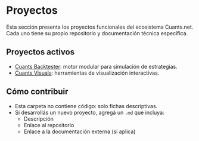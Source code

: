 # Proyectos

Esta sección presenta los proyectos funcionales del ecosistema Cuants.net. Cada uno tiene su propio repositorio y documentación técnica específica.

## Proyectos activos

- [Cuants Backtester](cuants_backtester.md): motor modular para simulación de estrategias.
- [Cuants Visuals](cuants_visuals.md): herramientas de visualización interactivas.

## Cómo contribuir

- Esta carpeta no contiene código: solo fichas descriptivas.
- Si desarrollás un nuevo proyecto, agregá un `.md` que incluya:
  - Descripción
  - Enlace al repositorio
  - Enlace a la documentación externa (si aplica)
